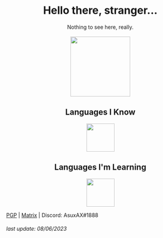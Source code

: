 
<h1 align="center"><b>Hello there, stranger...</b></h1>
<div align="center">
  Nothing to see here, really.
  <br><br>
  <img height="160px" src="https://github-readme-stats.vercel.app/api?username=AsuxAX&theme=dark&show_icons=false&hide_border=true&count_private=true">
  <h2>Languages I Know</h2>
  <div class="knownlanguages">
    <img width=75px src="https://www.svgrepo.com/show/374016/python.svg">
  </div>
  <h2>Languages I'm Learning</h2>
   <div class="learninglanguages">
    <img width=75px src="https://www.svgrepo.com/show/374056/rust.svg">
   </div>
</div>

[PGP](asuxax_0xAF52AF36_public.asc) | [Matrix](https://matrix.to/#/@asuxax:matrix.org) | Discord: AsuxAX#1888

###### last update: 08/06/2023
